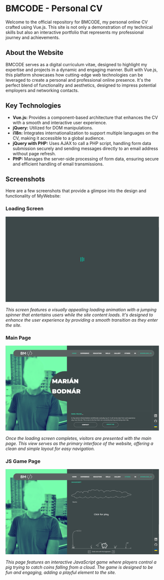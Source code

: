# BMCODE - Personal CV

Welcome to the official repository for BMCODE, my personal online CV crafted using Vue.js. This site is not only a demonstration of my technical skills but also an interactive portfolio that represents my professional journey and achievements.

## About the Website

BMCODE serves as a digital curriculum vitae, designed to highlight my expertise and projects in a dynamic and engaging manner. Built with Vue.js, this platform showcases how cutting-edge web technologies can be leveraged to create a personal and professional online presence. It's the perfect blend of functionality and aesthetics, designed to impress potential employers and networking contacts.

## Key Technologies

- **Vue.js:** Provides a component-based architecture that enhances the CV with a smooth and interactive user experience.
- **jQuery:** Utilized for DOM manipulations.
- **i18n:** Integrates internationalization to support multiple languages on the CV, making it accessible to a global audience.
- **jQuery with PHP:** Uses AJAX to call a PHP script, handling form data submission securely and sending messages directly to an email address without page refresh.
- **PHP:** Manages the server-side processing of form data, ensuring secure and efficient handling of email transmissions.

## Screenshots

Here are a few screenshots that provide a glimpse into the design and functionality of MyWebsite:

### Loading Screen

![Loading Screen](LoadingScreen.png)

_This screen features a visually appealing loading animation with a jumping spinner that entertains users while the site content loads. It's designed to enhance the user experience by providing a smooth transition as they enter the site._

### Main Page

![Main Page](MainPage.png)

_Once the loading screen completes, visitors are presented with the main page. This view serves as the primary interface of the website, offering a clean and simple layout for easy navigation._

### JS Game Page

![JS Game Page](GamePage.png)

_This page features an interactive JavaScript game where players control a pig trying to catch coins falling from a cloud. The game is designed to be fun and engaging, adding a playful element to the site._




